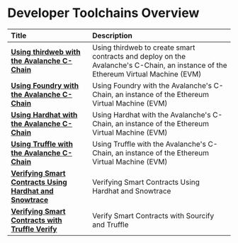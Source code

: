 # Developer Toolchains Overview

| Title                                                                                                             | Description                                                                                                                       |
| :---------------------------------------------------------------------------------------------------------------- | :-------------------------------------------------------------------------------------------------------------------------------- |
| [**Using thirdweb with the Avalanche C-Chain**](../smart-contracts/using-thirdweb-with-avalanche.md)              | Using thirdweb to create smart contracts and deploy on the Avalanche's C-Chain, an instance of the Ethereum Virtual Machine (EVM) |
| [**Using Foundry with the Avalanche C-Chain**](using-foundry-with-the-avalanche-c-chain.md)                       | Using Foundry with the Avalanche's C-Chain, an instance of the Ethereum Virtual Machine (EVM)                                     |
| [**Using Hardhat with the Avalanche C-Chain**](using-hardhat-with-the-avalanche-c-chain.md)                       | Using Hardhat with the Avalanche's C-Chain, an instance of the Ethereum Virtual Machine (EVM)                                     |
| [**Using Truffle with the Avalanche C-Chain**](using-truffle-with-the-avalanche-c-chain.md)                       | Using Truffle with the Avalanche's C-Chain, an instance of the Ethereum Virtual Machine (EVM)                                     |
| [**Verifying Smart Contracts Using Hardhat and Snowtrace**](verify-smart-contract-using-hardhat-and-snowtrace.md) | Verifying Smart Contracts Using Hardhat and Snowtrace                                                                             |
| [**Verifying Smart Contracts with Truffle Verify**](verify-smart-contracts-with-truffle-verify.md)                | Verify Smart Contracts with Sourcify and Truffle                                                                                  |
